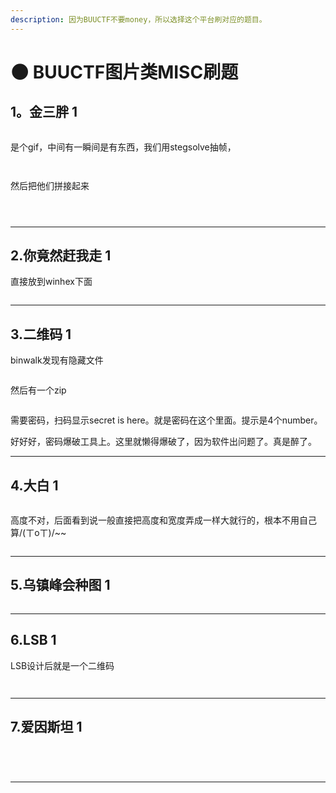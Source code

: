 ```yaml
---
description: 因为BUUCTF不要money，所以选择这个平台刷对应的题目。
---
```


# 🌑 BUUCTF图片类MISC刷题

## 1。金三胖 1

<figure><img src="../.gitbook/assets/image (14) (1) (1).png" alt=""><figcaption></figcaption></figure>

是个gif，中间有一瞬间是有东西，我们用stegsolve抽帧，

<figure><img src="../.gitbook/assets/image (15) (1) (1).png" alt=""><figcaption></figcaption></figure>

<figure><img src="../.gitbook/assets/image (16) (1) (1).png" alt=""><figcaption></figcaption></figure>

然后把他们拼接起来

<figure><img src="../.gitbook/assets/image (17) (1).png" alt=""><figcaption></figcaption></figure>

<figure><img src="../.gitbook/assets/image (18) (1).png" alt=""><figcaption></figcaption></figure>

<figure><img src="../.gitbook/assets/image (19) (1).png" alt=""><figcaption></figcaption></figure>



***

## 2.你竟然赶我走 1

直接放到winhex下面

<figure><img src="../.gitbook/assets/image (20) (1).png" alt=""><figcaption></figcaption></figure>

***

## 3.二维码 1

binwalk发现有隐藏文件

<figure><img src="../.gitbook/assets/image (21) (1).png" alt=""><figcaption></figcaption></figure>

然后有一个zip

<figure><img src="../.gitbook/assets/image (22) (1).png" alt=""><figcaption></figcaption></figure>

需要密码，扫码显示secret is here。就是密码在这个里面。提示是4个number。

好好好，密码爆破工具上。这里就懒得爆破了，因为软件出问题了。真是醉了。

***

## 4.大白 1

<figure><img src="../.gitbook/assets/image (23) (1).png" alt=""><figcaption></figcaption></figure>

高度不对，后面看到说一般直接把高度和宽度弄成一样大就行的，根本不用自己算/(ㄒoㄒ)/\~\~

<figure><img src="../.gitbook/assets/image (24) (1).png" alt=""><figcaption></figcaption></figure>

***

## 5.乌镇峰会种图 1

<figure><img src="../.gitbook/assets/image (25) (1).png" alt=""><figcaption></figcaption></figure>

***

## 6.LSB 1

LSB设计后就是一个二维码

<figure><img src="../.gitbook/assets/image (26).png" alt=""><figcaption></figcaption></figure>

<figure><img src="../.gitbook/assets/image (27).png" alt=""><figcaption></figcaption></figure>

***

## 7.爱因斯坦 1

<figure><img src="../.gitbook/assets/image (28).png" alt=""><figcaption></figcaption></figure>

<figure><img src="../.gitbook/assets/image (29).png" alt=""><figcaption></figcaption></figure>

<figure><img src="../.gitbook/assets/image (30).png" alt=""><figcaption></figcaption></figure>



<figure><img src="../.gitbook/assets/image (31).png" alt=""><figcaption></figcaption></figure>

***























